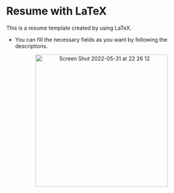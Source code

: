# Resume with LaTeX
This is a resume template created by using LaTeX. 


* You can fill the necessary fields as you want by following the descriptions. 

<p align="center">
  <img width="350" alt="Screen Shot 2022-05-31 at 22 26 12" src="https://user-images.githubusercontent.com/72099691/171268940-b8fbb1a2-5413-4140-964a-54d96c62c4f8.png">
</p>

